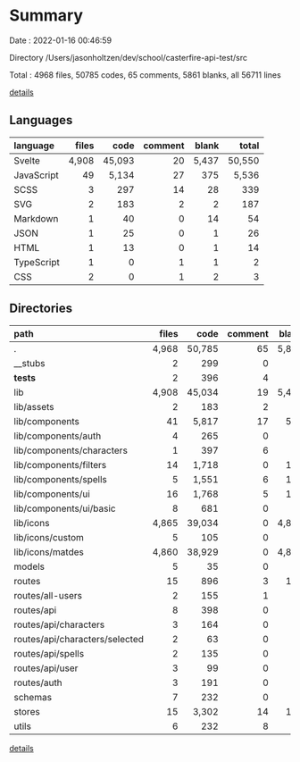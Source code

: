 # Summary

Date : 2022-01-16 00:46:59

Directory /Users/jasonholtzen/dev/school/casterfire-api-test/src

Total : 4968 files,  50785 codes, 65 comments, 5861 blanks, all 56711 lines

[details](details.md)

## Languages
| language | files | code | comment | blank | total |
| :--- | ---: | ---: | ---: | ---: | ---: |
| Svelte | 4,908 | 45,093 | 20 | 5,437 | 50,550 |
| JavaScript | 49 | 5,134 | 27 | 375 | 5,536 |
| SCSS | 3 | 297 | 14 | 28 | 339 |
| SVG | 2 | 183 | 2 | 2 | 187 |
| Markdown | 1 | 40 | 0 | 14 | 54 |
| JSON | 1 | 25 | 0 | 1 | 26 |
| HTML | 1 | 13 | 0 | 1 | 14 |
| TypeScript | 1 | 0 | 1 | 1 | 2 |
| CSS | 2 | 0 | 1 | 2 | 3 |

## Directories
| path | files | code | comment | blank | total |
| :--- | ---: | ---: | ---: | ---: | ---: |
| . | 4,968 | 50,785 | 65 | 5,861 | 56,711 |
| __stubs | 2 | 299 | 0 | 26 | 325 |
| __tests__ | 2 | 396 | 4 | 51 | 451 |
| lib | 4,908 | 45,034 | 19 | 5,422 | 50,475 |
| lib/assets | 2 | 183 | 2 | 2 | 187 |
| lib/components | 41 | 5,817 | 17 | 530 | 6,364 |
| lib/components/auth | 4 | 265 | 0 | 33 | 298 |
| lib/components/characters | 1 | 397 | 6 | 40 | 443 |
| lib/components/filters | 14 | 1,718 | 0 | 169 | 1,887 |
| lib/components/spells | 5 | 1,551 | 6 | 103 | 1,660 |
| lib/components/ui | 16 | 1,768 | 5 | 177 | 1,950 |
| lib/components/ui/basic | 8 | 681 | 0 | 79 | 760 |
| lib/icons | 4,865 | 39,034 | 0 | 4,890 | 43,924 |
| lib/icons/custom | 5 | 105 | 0 | 17 | 122 |
| lib/icons/matdes | 4,860 | 38,929 | 0 | 4,873 | 43,802 |
| models | 5 | 35 | 0 | 10 | 45 |
| routes | 15 | 896 | 3 | 130 | 1,029 |
| routes/all-users | 2 | 155 | 1 | 14 | 170 |
| routes/api | 8 | 398 | 0 | 71 | 469 |
| routes/api/characters | 3 | 164 | 0 | 32 | 196 |
| routes/api/characters/selected | 2 | 63 | 0 | 15 | 78 |
| routes/api/spells | 2 | 135 | 0 | 19 | 154 |
| routes/api/user | 3 | 99 | 0 | 20 | 119 |
| routes/auth | 3 | 191 | 0 | 27 | 218 |
| schemas | 7 | 232 | 0 | 32 | 264 |
| stores | 15 | 3,302 | 14 | 111 | 3,427 |
| utils | 6 | 232 | 8 | 38 | 278 |

[details](details.md)